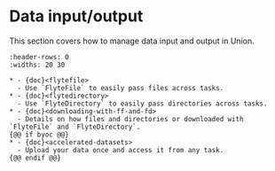 # Data input/output

This section covers how to manage data input and output in Union.

```{list-table}
:header-rows: 0
:widths: 20 30

* - {doc}<flytefile>
  - Use `FlyteFile` to easily pass files across tasks.
* - {doc}<flytedirectory>
  - Use `FlyteDirectory` to easily pass directories across tasks.
* - {doc}<downloading-with-ff-and-fd>
  - Details on how files and directories or downloaded with `FlyteFile` and `FlyteDirectory`.
{@@ if byoc @@}
* - {doc}<accelerated-datasets>
  - Upload your data once and access it from any task.
{@@ endif @@}
```
